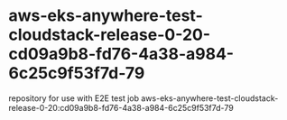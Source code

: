 # aws-eks-anywhere-test-cloudstack-release-0-20-cd09a9b8-fd76-4a38-a984-6c25c9f53f7d-79
repository for use with E2E test job aws-eks-anywhere-test-cloudstack-release-0-20:cd09a9b8-fd76-4a38-a984-6c25c9f53f7d-79
